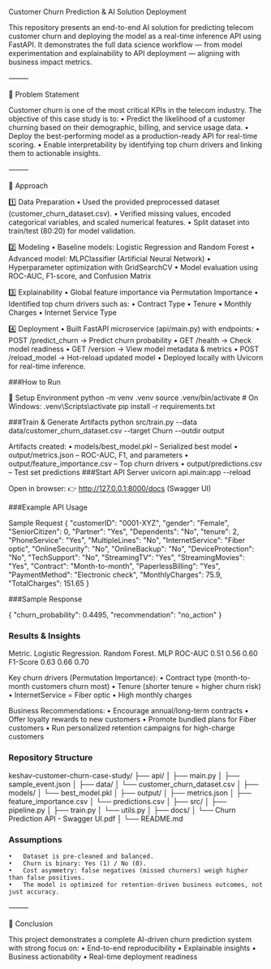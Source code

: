 Customer Churn Prediction & AI Solution Deployment

This repository presents an end-to-end AI solution for predicting telecom customer churn and deploying the model as a real-time inference API using FastAPI.
It demonstrates the full data science workflow — from model experimentation and explainability to API deployment — aligning with business impact metrics.

⸻

🚀 Problem Statement

Customer churn is one of the most critical KPIs in the telecom industry.
The objective of this case study is to:
	•	Predict the likelihood of a customer churning based on their demographic, billing, and service usage data.
	•	Deploy the best-performing model as a production-ready API for real-time scoring.
	•	Enable interpretability by identifying top churn drivers and linking them to actionable insights.

⸻

🧩 Approach

1️⃣ Data Preparation
	•	Used the provided preprocessed dataset (customer_churn_dataset.csv).
	•	Verified missing values, encoded categorical variables, and scaled numerical features.
	•	Split dataset into train/test (80:20) for model validation.

2️⃣ Modeling
	•	Baseline models: Logistic Regression and Random Forest
	•	Advanced model: MLPClassifier (Artificial Neural Network)
	•	Hyperparameter optimization with GridSearchCV
	•	Model evaluation using ROC-AUC, F1-score, and Confusion Matrix

3️⃣ Explainability
	•	Global feature importance via Permutation Importance
	•	Identified top churn drivers such as:
	•	Contract Type
	•	Tenure
	•	Monthly Charges
	•	Internet Service Type

4️⃣ Deployment
	•	Built FastAPI microservice (api/main.py) with endpoints:
	•	POST /predict_churn → Predict churn probability
	•	GET /health → Check model readiness
	•	GET /version → View model metadata & metrics
	•	POST /reload_model → Hot-reload updated model
	•	Deployed locally with Uvicorn for real-time inference.

###How to Run

🔧 Setup Environment
python -m venv .venv
source .venv/bin/activate   # On Windows: .venv\Scripts\activate
pip install -r requirements.txt

###Train & Generate Artifacts
python src/train.py --data data/customer_churn_dataset.csv --target Churn --outdir output


Artifacts created:
	•	models/best_model.pkl – Serialized best model
	•	output/metrics.json – ROC-AUC, F1, and parameters
	•	output/feature_importance.csv – Top churn drivers
	•	output/predictions.csv – Test set predictions
###Start API Server
uvicorn api.main:app --reload

Open in browser:
👉 http://127.0.0.1:8000/docs (Swagger UI)

###Example API Usage

Sample Request
{
  "customerID": "0001-XYZ",
  "gender": "Female",
  "SeniorCitizen": 0,
  "Partner": "Yes",
  "Dependents": "No",
  "tenure": 2,
  "PhoneService": "Yes",
  "MultipleLines": "No",
  "InternetService": "Fiber optic",
  "OnlineSecurity": "No",
  "OnlineBackup": "No",
  "DeviceProtection": "No",
  "TechSupport": "No",
  "StreamingTV": "Yes",
  "StreamingMovies": "Yes",
  "Contract": "Month-to-month",
  "PaperlessBilling": "Yes",
  "PaymentMethod": "Electronic check",
  "MonthlyCharges": 75.9,
  "TotalCharges": 151.65
}

###Sample Response

{
  "churn_probability": 0.4495,
  "recommendation": "no_action"
}
### Results & Insights

Metric. Logistic Regression. Random Forest. MLP
ROC-AUC 0.51 0.56 0.60
F1-Score 0.63 0.66 0.70


Key churn drivers (Permutation Importance):
	•	Contract type (month-to-month customers churn most)
	•	Tenure (shorter tenure = higher churn risk)
	•	InternetService = Fiber optic
	•	High monthly charges

Business Recommendations:
	•	Encourage annual/long-term contracts
	•	Offer loyalty rewards to new customers
	•	Promote bundled plans for Fiber customers
	•	Run personalized retention campaigns for high-charge customers
### Repository Structure

keshav-customer-churn-case-study/
├── api/
│   ├── main.py
│   ├── sample_event.json
│
├── data/
│   └── customer_churn_dataset.csv
│
├── models/
│   └── best_model.pkl
│
├── output/
│   ├── metrics.json
│   ├── feature_importance.csv
│   └── predictions.csv
│
├── src/
│   ├── pipeline.py
│   ├── train.py
│   └── utils.py
│
├── docs/
│   └── Churn Prediction API - Swagger UI.pdf
│
└── README.md


### Assumptions
	•	Dataset is pre-cleaned and balanced.
	•	Churn is binary: Yes (1) / No (0).
	•	Cost asymmetry: false negatives (missed churners) weigh higher than false positives.
	•	The model is optimized for retention-driven business outcomes, not just accuracy.

⸻

🏁 Conclusion

This project demonstrates a complete AI-driven churn prediction system with strong focus on:
	•	End-to-end reproducibility
	•	Explainable insights
	•	Business actionability
	•	Real-time deployment readiness

